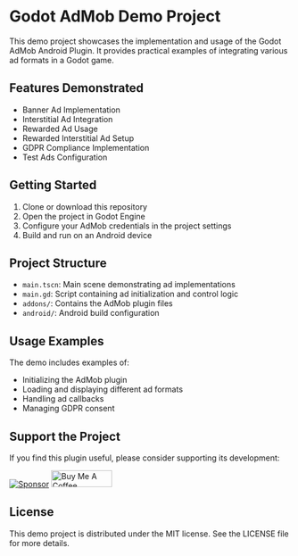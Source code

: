 # Godot AdMob Demo Project

This demo project showcases the implementation and usage of the Godot AdMob Android Plugin. It provides practical examples of integrating various ad formats in a Godot game.

## Features Demonstrated

- Banner Ad Implementation
- Interstitial Ad Integration
- Rewarded Ad Usage
- Rewarded Interstitial Ad Setup
- GDPR Compliance Implementation
- Test Ads Configuration

## Getting Started

1. Clone or download this repository
2. Open the project in Godot Engine
3. Configure your AdMob credentials in the project settings
4. Build and run on an Android device

## Project Structure

- `main.tscn`: Main scene demonstrating ad implementations
- `main.gd`: Script containing ad initialization and control logic
- `addons/`: Contains the AdMob plugin files
- `android/`: Android build configuration

## Usage Examples

The demo includes examples of:
- Initializing the AdMob plugin
- Loading and displaying different ad formats
- Handling ad callbacks
- Managing GDPR consent

## Support the Project

If you find this plugin useful, please consider supporting its development:

[![Sponsor](https://img.shields.io/badge/Sponsor-%E2%9D%A4-ff69b4?style=flat&logo=github)](https://github.com/sponsors/dcryptoniun)      <a href="https://www.buymeacoffee.com/MayankMeena" target="_blank"><img src="https://cdn.buymeacoffee.com/buttons/v2/default-yellow.png" alt="Buy Me A Coffee" style="height: 30px !important;width: 109px !important;" ></a>

## License

This demo project is distributed under the MIT license. See the LICENSE file for more details.